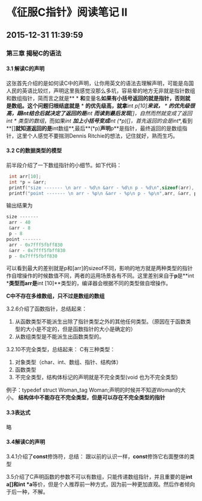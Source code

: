 # 《征服C指针》阅读笔记 II
## 2015-12-31 11:39:59

### 第三章 揭秘C的语法
#### 3.1 解读C的声明
这张首先介绍的是如何读C中的声明，让你用英文的语法去理解声明，可能是岛国人民的英语比较烂，声明这里我感觉没那么多坑，容易晕的地方无非就是指针数组和数组指针，简而言之就是** * **和**变量名**如果有小括号返回的就是指针，否则就是数组。这个问题归根结底就是** * **的优先级高，就拿**int *p[10]**来说，** * **的优先级很高，跟int结合后就决定了返回的是**int ***而读到最后发现**[]**，自然而然就变成了**返回int * 类型的数组**，而如果**int ***加上小括号变成**int (*p)[]**，首先返回的会是**int**,看到**[]**就知道返回的是**int数组**,最后**(*p)**声明**p**是指针，最终返回的是数组指针，这里个人感觉不要揣测Dennis Ritchie的想法，记住就好，熟而生巧。

#### 3.2 C的数据类型的模型
前半段介绍了一下数组指针的小细节。如下代码：

```c
 int arr[10];
 int *p = &arr;
 printf("size ------- \n arr - %d\n &arr - %d\n p - %d\n",sizeof(arr), sizeof(&arr), sizeof(p));
 printf("point ------- \n arr - %p\n &arr - %p\n p - %p\n",arr, &arr, p);
```

输出结果为

```c    
size ------- 
 arr - 40
 &arr - 8
 p - 8
point ------- 
 arr - 0x7fff5fbff830
 &arr - 0x7fff5fbff830
 p - 0x7fff5fbff830
```
可以看到最大的差别就是p和[arr]的sizeof不同，影响的地方就是两种类型的指针作自增操作的时候数值不同，两者的运用场景各有不同。这里差别来自于**p**是**int ***类型而arr是**int [10]**类型的，编译器会根据不同的类型做自增操作。

**C中不存在多维数组，只不过是数组的数组**

3.2.6介绍了函数指针，总结起来：

1. 从函数类型不能派生出除了指针类型之外的其他任何类型。（原因在于函数类型的大小是不定的，但是函数指针的大小是确定的）
2. 从数组类型是不能派生出函数类型的。

3.2.10不完全类型，总结起来：
C有三种类型：

1. 对象类型（char、int、数组、指针、结构体）
2. 函数类型
3. 不完全类型，结构体标记的声明就是不完全类型(void 也为不完全类型)

例子：typedef struct Woman_tag Woman;声明的时候并不知道Woman的大小。
**结构体中不能存在不完全类型，但是可以存在不完全类型的指针**

#### 3.3表达式
略

#### 3.4解读C的声明
3.4.1介绍了**const**修饰符，总结：
跟以前的认识一样，**const**修饰它右面整体的类型

3.5介绍了C声明函数的参数不可以有数组，只能传递数组指针，并且重要的是**int a[]**和**int *a**等价，但是个人推荐前一种方式，因为前一种更加直观。然后作者倾向于后一种，不解。

